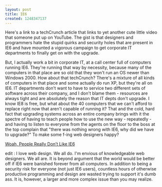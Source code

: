 ```yaml
--- 
layout: post
title: IE6
created: 1248347137
---
```

Here's a link to a techCrunch article that links to yet another cute little video that someone put up on YouTube.  The gist is that designers and programmers hate the stupid quirks and security holes that are present in IE6 and have mounted a vigorous campaign to get corporate IT departments to finally get on with the upgrade.

But, I actually work a bit in corporate IT, at a call center full of computers running IE6.  They're running that way by necessity, because many of the computers in that place are so old that they won't run an OS newer than Windows 2000.  How about that techCrunch?  There's a mixture of all kinds of computers in that place and some actually do run XP, but they're all on IE6.  IT departments don't want to have to service two different sets of software across their company, and I don't blame them - resources are always tight and are absolutely the reason that IT depts don't upgrade.  I know IE8 is free, but what about the 40 computers that we can't afford to replace right now that aren't capable of running it?  That and the cold, hard fact that upgrading systems across an entire company brings with it the spectre of having to teach people how to use the new way - repeatedly - and having to listen to everyone from the agents on the floor to the boss at the top complain that "there was nothing wrong with IE6, why did we have to upgrade?"  To make some f-ing web designers happy?

<a href="http://www.techcrunch.com/2009/07/23/woah-people-really-dont-like-ie6/#comments">Woah, People Really Don’t Like IE6</a>

edit : I love web design.  We all do.  I'm envious of knowledgeable web designers.  We all are.  It is beyond argument that the world would be better off if IE6 were banished forever from all computers.  In addition to being a security risk for everyone (not just IE6 users), countless hours of otherwise productive programming and design are wasted trying to support it's dumb ass.  It is, however, a larger and more complex issue than you may realize.
